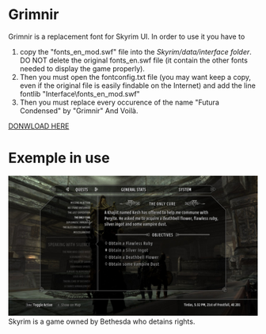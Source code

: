 Grimnir
=======

Grimnir is a replacement font for Skyrim UI. In order to use it you have to 
1.  copy the "fonts_en_mod.swf" file into the _Skyrim/data/interface folder_. DO NOT delete the original fonts_en.swf file (it contain the other fonts needed to display the game properly). 
2.  Then you must open the fontconfig.txt file (you may want keep a copy, even if the original file is easily findable on the Internet) and add the line 
    fontlib "Interface\fonts_en_mod.swf"
3.  Then you must replace every occurence of the name "Futura Condensed" by "Grimnir" And Voilà.

[DONWLOAD HERE](https://github.com/jbmorizot/Grimnir/raw/master/fonts_en_mod.swf)

Exemple in use
=======
![Specimen](https://raw.githubusercontent.com/jbmorizot/Grimnir/master/2014-11-26_00005.jpg)
Skyrim is a game owned by Bethesda who detains rights.
